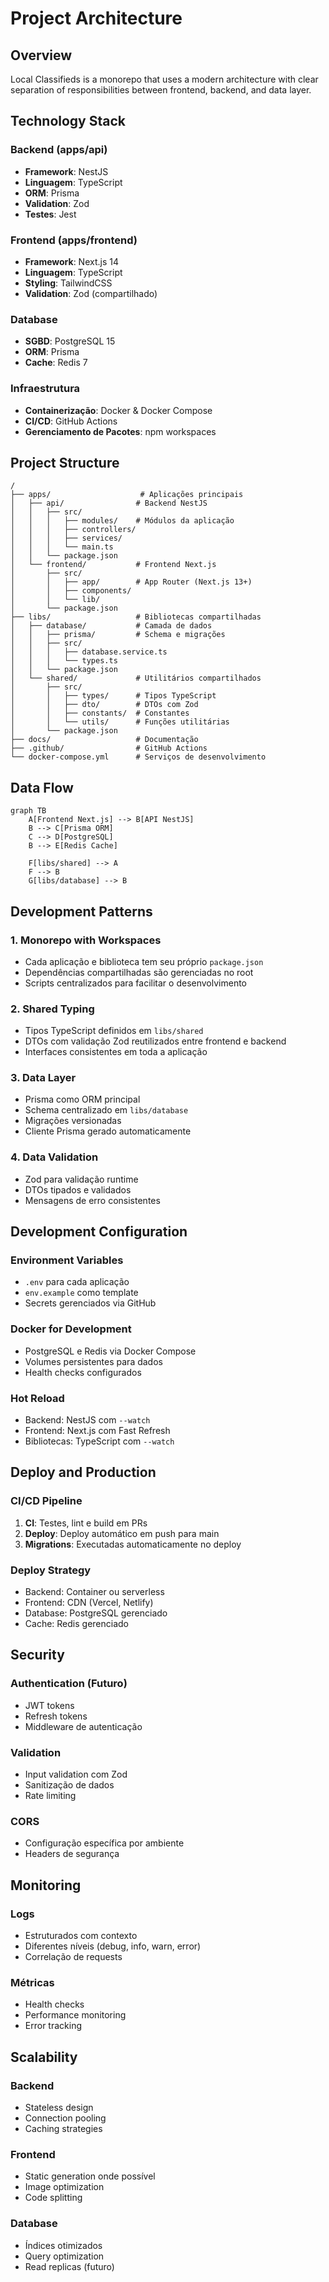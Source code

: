 # Project Architecture

## Overview

Local Classifieds is a monorepo that uses a modern architecture with clear separation of responsibilities between frontend, backend, and data layer.

## Technology Stack

### Backend (apps/api)

- **Framework**: NestJS
- **Linguagem**: TypeScript
- **ORM**: Prisma
- **Validation**: Zod
- **Testes**: Jest

### Frontend (apps/frontend)

- **Framework**: Next.js 14
- **Linguagem**: TypeScript
- **Styling**: TailwindCSS
- **Validation**: Zod (compartilhado)

### Database

- **SGBD**: PostgreSQL 15
- **ORM**: Prisma
- **Cache**: Redis 7

### Infraestrutura

- **Containerização**: Docker & Docker Compose
- **CI/CD**: GitHub Actions
- **Gerenciamento de Pacotes**: npm workspaces

## Project Structure

```
/
├── apps/                    # Aplicações principais
│   ├── api/                # Backend NestJS
│   │   ├── src/
│   │   │   ├── modules/    # Módulos da aplicação
│   │   │   ├── controllers/
│   │   │   ├── services/
│   │   │   └── main.ts
│   │   └── package.json
│   └── frontend/           # Frontend Next.js
│       ├── src/
│       │   ├── app/        # App Router (Next.js 13+)
│       │   ├── components/
│       │   └── lib/
│       └── package.json
├── libs/                   # Bibliotecas compartilhadas
│   ├── database/           # Camada de dados
│   │   ├── prisma/         # Schema e migrações
│   │   ├── src/
│   │   │   ├── database.service.ts
│   │   │   └── types.ts
│   │   └── package.json
│   └── shared/             # Utilitários compartilhados
│       ├── src/
│       │   ├── types/      # Tipos TypeScript
│       │   ├── dto/        # DTOs com Zod
│       │   ├── constants/  # Constantes
│       │   └── utils/      # Funções utilitárias
│       └── package.json
├── docs/                   # Documentação
├── .github/                # GitHub Actions
└── docker-compose.yml      # Serviços de desenvolvimento
```

## Data Flow

```mermaid
graph TB
    A[Frontend Next.js] --> B[API NestJS]
    B --> C[Prisma ORM]
    C --> D[PostgreSQL]
    B --> E[Redis Cache]

    F[libs/shared] --> A
    F --> B
    G[libs/database] --> B
```

## Development Patterns

### 1. Monorepo with Workspaces

- Cada aplicação e biblioteca tem seu próprio `package.json`
- Dependências compartilhadas são gerenciadas no root
- Scripts centralizados para facilitar o desenvolvimento

### 2. Shared Typing

- Tipos TypeScript definidos em `libs/shared`
- DTOs com validação Zod reutilizados entre frontend e backend
- Interfaces consistentes em toda a aplicação

### 3. Data Layer

- Prisma como ORM principal
- Schema centralizado em `libs/database`
- Migrações versionadas
- Cliente Prisma gerado automaticamente

### 4. Data Validation

- Zod para validação runtime
- DTOs tipados e validados
- Mensagens de erro consistentes

## Development Configuration

### Environment Variables

- `.env` para cada aplicação
- `env.example` como template
- Secrets gerenciados via GitHub

### Docker for Development

- PostgreSQL e Redis via Docker Compose
- Volumes persistentes para dados
- Health checks configurados

### Hot Reload

- Backend: NestJS com `--watch`
- Frontend: Next.js com Fast Refresh
- Bibliotecas: TypeScript com `--watch`

## Deploy and Production

### CI/CD Pipeline

1. **CI**: Testes, lint e build em PRs
2. **Deploy**: Deploy automático em push para main
3. **Migrations**: Executadas automaticamente no deploy

### Deploy Strategy

- Backend: Container ou serverless
- Frontend: CDN (Vercel, Netlify)
- Database: PostgreSQL gerenciado
- Cache: Redis gerenciado

## Security

### Authentication (Futuro)

- JWT tokens
- Refresh tokens
- Middleware de autenticação

### Validation

- Input validation com Zod
- Sanitização de dados
- Rate limiting

### CORS

- Configuração específica por ambiente
- Headers de segurança

## Monitoring

### Logs

- Estruturados com contexto
- Diferentes níveis (debug, info, warn, error)
- Correlação de requests

### Métricas

- Health checks
- Performance monitoring
- Error tracking

## Scalability

### Backend

- Stateless design
- Connection pooling
- Caching strategies

### Frontend

- Static generation onde possível
- Image optimization
- Code splitting

### Database

- Índices otimizados
- Query optimization
- Read replicas (futuro)
